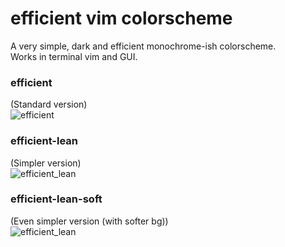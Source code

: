 # efficient vim colorscheme   

A very simple, dark and efficient monochrome-ish colorscheme.  
Works in terminal vim and GUI.  

### efficient    
(Standard version)  
![efficient](https://github.com/smallwat3r/efficient/blob/master/_screenshots/_efficient.png)

### efficient-lean  
(Simpler version)  
![efficient_lean](https://github.com/smallwat3r/efficient/blob/master/_screenshots/_efficient_lean.png)  

### efficient-lean-soft  
(Even simpler version (with softer bg))  
![efficient_lean](https://github.com/smallwat3r/efficient/blob/master/_screenshots/_efficient_lean_soft.png)  
